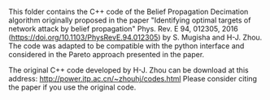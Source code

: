 This folder contains the C++ code of the Belief Propagation Decimation algorithm originally proposed in the paper "Identifying optimal targets of network attack by belief propagation" Phys. Rev. E 94, 012305, 2016 (https://doi.org/10.1103/PhysRevE.94.012305) by S. Mugisha and H-J. Zhou. The code  was adapted to be compatible with the python interface and considered in the Pareto approach presented in the paper.

The original C++ code developed by H-J. Zhou can be download at this address: http://power.itp.ac.cn/~zhouhj/codes.html 
Please consider citing the paper if you use the original code.




